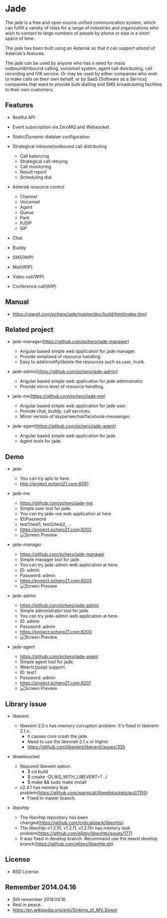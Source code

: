 Jade
====
The jade is a free and open source unified communication system, which can fulfill a variety of roles for a range of industries and organizations who wish to contact to large numbers of people by phone or else in a short space of time.

The jade has been built using an Asterisk so that it can support almost of Asterisk's features. 

The jade can be used by anyone who has a need for mass outbound/inbound calling, voicemail system, agent call distributing, call recording and IVR service. 
Or may be used by either companies who wish to make calls on their own behalf, or by SaaS (Software as a Service) companies that want to provide bulk dialling and SMS broadcasting facilities to their own customers.

## Features
* Restful API

* Event subscription via ZeroMQ and Websocket

* Static/Dynamic dialplan configuration

* Strategical inbound/outbound call distributing
  * Call balancing
  * Strategical call retrying
  * Call monitoring
  * Result report
  * Scheduling dial

* Asterisk resource control
  * Channel
  * Voicemail
  * Agent
  * Queue
  * Park
  * PJSIP
  * SIP

* Chat

* Buddy

* SMS(WIP)
* Mail(WIP)
* Video call(WIP)
* Conference call(WIP)

## Manual
* https://rawgit.com/pchero/jade/master/doc/build/html/index.html

## Related project
* jade-manager(https://github.com/pchero/jade-manager)
  * Angular based simple web application for jade manager.
  * Provide simplized of resource handling.
  * Easy to add/modify/delete the resources such as user, trunk.
  
* jade-admin(https://github.com/pchero/jade-admin)
  * Angular based simple web application for jade adminstrator.
  * Provide micro level of resource handling.
  
* jade-me(https://github.com/pchero/jade-me)
  * Angular based simple web application for jade user.
  * Provide chat, buddy, call services.
  * Minor version of skype/wechat/facebook-messenger.
  
* jade-agent(https://github.com/pchero/jade-agent)
  * Angular based simple web application for jade.
  * Agent tools for jade.

## Demo
* jade
  * You can try apis to here.
  * http://project.pchero21.com:8081

* jade-me
  * https://github.com/pchero/jade-me
  * Simple user tool for jade.
  * You can try jade-me web application at here.
  * ID/Password
  * test1/test1, test2/test2, ...
  * https://project.pchero21.com:8202
  * ![Screen Preview](https://raw.githubusercontent.com/pchero/jade-me/master/jade-me.png)

* jade-manager
  * https://github.com/pchero/jade-manager
  * Simple manager tool for jade.
  * You can try jade-admin web application at here.
  * ID: admin
  * Password: admin
  * https://project.pchero21.com:8203
  * ![Screen Preview](https://raw.githubusercontent.com/pchero/jade-manager/master/jade-manager.png)

* jade-admin
  * https://github.com/pchero/jade-admin
  * Simple administrator tool for jade.
  * You can try jade-admin web application at here.
  * ID: admin
  * Password: admin
  * https://project.pchero21.com:8200
  * ![Screen Preview](https://raw.githubusercontent.com/pchero/jade-admin/master/jade-admin.png)

* jade-agent
  * https://github.com/pchero/jade-agent
  * Simple agent tool for jade.
  * Webrtc(jssip) support.
  * ID: test1
  * Password: admin
  * https://project.pchero21.com:8201
  * ![Screen Preview](https://raw.githubusercontent.com/pchero/jade-agent/master/jade-agent.png)

## Library issue
* libevent
  * libevent-2.0.x has memory curruption problem. It's fixed in libevent-2.1.x.
    * It causes core crash the jade.
    * Need to use the libevnet-2.1.x or higher.
    * https://github.com/libevent/libevent/issues/335
 
* libwebsocket
  * Required libevent option. 
    * $ cd build  
    * $ cmake -DLWS_WITH_LIBEVENT=1 ../
    * $ make && sudo make install
  * v2.4.1 has memory leak problem(https://github.com/warmcat/libwebsockets/pull/1155)
    * Fixed in master branch.

* libevhtp
  * The libevhtp repository has been changed(https://github.com/criticalstack/libevhtp).
  * The libevhtp-v1.2.10, v1.2.11, v1.2.11n has memory leak problem(https://github.com/ellzey/libevhtp/issues/177).
  * It was fixed in develop branch. Recommand use the newst develop branch(https://github.com/ellzey/libevhtp.git).

## License
* BSD License

## Remember 2014.04.16
* Still remember 2014.04.16
* Rest in peace..
* https://en.wikipedia.org/wiki/Sinking_of_MV_Sewol

